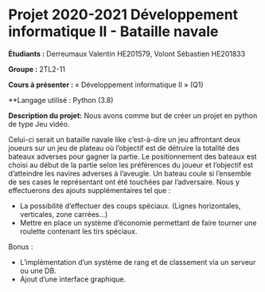 # Projet 2020-2021 Développement informatique II - Bataille navale

**Étudiants :** Derreumaux Valentin HE201579, Volont Sébastien HE201833
               
**Groupe :** 2TL2-11

**Cours à présenter :** « Développement informatique II » (Q1)

**Langage utilisé : Python (3.8)


**Description du projet:**
Nous avons comme but de créer un projet en python de type Jeu vidéo.

Celui-ci serait un bataille navale like c’est-à-dire un jeu affrontant deux joueurs sur un jeu de plateau où l’objectif est de détruire la totalité des bateaux adverses pour gagner la partie. Le positionnement des bateaux est choisi au début de la partie selon les préférences du joueur et l’objectif est d’atteindre les navires adverses à l’aveugle.
Un bateau coule si l’ensemble de ses cases le représentant ont été touchées par l’adversaire. 
Nous y effectuerons des ajouts supplémentaires tel que :
*	La possibilité d’effectuer des coups spéciaux. (Lignes horizontales, verticales, zone carrées…)
*	Mettre en place un système d’économie permettant de faire tourner une roulette contenant les tirs spéciaux.

Bonus : 

*	L’implémentation d’un système de rang et de classement via un serveur ou une DB.
*	Ajout d’une interface graphique.
